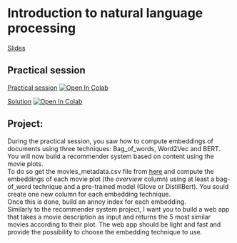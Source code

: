 # Introduction to natural language processing

[Slides](https://docs.google.com/presentation/d/1cQA_sqzP3VEisP3mClnzmdFw1YzA9u39qLNvdBORKyg/edit?usp=sharing)

<!-- <iframe width="560" height="315" src="https://www.youtube.com/embed/xA4xadv-Ki4?si=qCbzB0NrfAd_hQ_g" title="YouTube video player" frameborder="0" allow="accelerometer; autoplay; clipboard-write; encrypted-media; gyroscope; picture-in-picture; web-share" allowfullscreen></iframe>

<iframe width="560" height="315" src="https://www.youtube.com/embed/vKVQ2VtHlIw?si=-FCtCBNRXxiE8XTv" title="YouTube video player" frameborder="0" allow="accelerometer; autoplay; clipboard-write; encrypted-media; gyroscope; picture-in-picture; web-share" allowfullscreen></iframe>

<iframe width="560" height="315" src="https://www.youtube.com/embed/GtG8LSdBxms?si=SumoK1H2m8rxkw_I" title="YouTube video player" frameborder="0" allow="accelerometer; autoplay; clipboard-write; encrypted-media; gyroscope; picture-in-picture; web-share" allowfullscreen></iframe>

<iframe width="560" height="315" src="https://www.youtube.com/embed/8SmCXhxEPBY?si=WuK5r1wxsI-xTUjr" title="YouTube video player" frameborder="0" allow="accelerometer; autoplay; clipboard-write; encrypted-media; gyroscope; picture-in-picture; web-share" allowfullscreen></iframe>

<iframe width="560" height="315" src="https://www.youtube.com/embed/zOLgQnBrfxk?si=Kl8PZouw02c0tD0r" title="YouTube video player" frameborder="0" allow="accelerometer; autoplay; clipboard-write; encrypted-media; gyroscope; picture-in-picture; web-share" allowfullscreen></iframe>

<iframe width="560" height="315" src="https://www.youtube.com/embed/ZZx6lkPoqoc?si=b_6Gvu4DneJzNgON" title="YouTube video player" frameborder="0" allow="accelerometer; autoplay; clipboard-write; encrypted-media; gyroscope; picture-in-picture; web-share" allowfullscreen></iframe>

<iframe width="560" height="315" src="https://www.youtube.com/embed/ZUWkkfR7raA?si=ZO72B5Hbq27vdsM0" title="YouTube video player" frameborder="0" allow="accelerometer; autoplay; clipboard-write; encrypted-media; gyroscope; picture-in-picture; web-share" allowfullscreen></iframe>

<iframe width="560" height="315" src="https://www.youtube.com/embed/FxKSQXQ_BEg?si=dV0ege-qyGcNYN5M" title="YouTube video player" frameborder="0" allow="accelerometer; autoplay; clipboard-write; encrypted-media; gyroscope; picture-in-picture; web-share" allowfullscreen></iframe> -->



## Practical session

[Practical session](https://minhaskamal.github.io/DownGit/#/home?url=https://github.com/DavidBert/AIF/blob/main/nlp/AIF_nlp.ipynb)
[![Open In Colab](https://colab.research.google.com/assets/colab-badge.svg)](https://colab.research.google.com/github/DavidBert/AIF/blob/main/nlp/AIF_nlp.ipynb)

[Solution](https://minhaskamal.github.io/DownGit/#/home?url=https://github.com/DavidBert/AIF/blob/solutions/nlp/AIF_nlp_solution.ipynb)
[![Open In Colab](https://colab.research.google.com/assets/colab-badge.svg)](https://colab.research.google.com/github/DavidBert/AIF/blob/solutions/nlp/AIF_nlp_solution.ipynb)

<!-- Additional resource: TP on neural translation with PyTorch (taken from Supaero SDD NLP course) [![Open In Colab](https://colab.research.google.com/assets/colab-badge.svg)](https://colab.research.google.com/github/wikistat/AI-Frameworks/blob/website/code/nlp/Natural_Language_Generation_pyTorch.ipynb) -->

## Project:

During the practical session, you saw how to compute embeddings of documents using three techniques: Bag_of_words, Word2Vec and BERT.  
You will now build a recommender system based on content using the movie plots.  
To do so get the movies_metadata.csv file from [here](https://www.kaggle.com/rounakbanik/the-movies-dataset) and compute the embeddings of each movie plot (the _overview_ column) using at least a bag-of_word technique and a pre-trained model (Glove or DistillBert).
You sould create one new column for each embedding technique.    
Once this is done, build an annoy index for each embedding.  
Similarly to the recommender system project, I want you to build a web app that takes a movie description as input and returns the 5 most similar movies according to their plot.
The web app should be light and fast and provide the possibility to choose the embedding technique to use.

